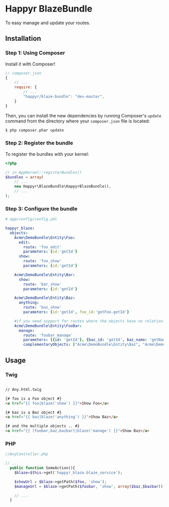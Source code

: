 # Happyr BlazeBundle

To easy manage and update your routes.

Installation
------------

### Step 1: Using Composer

Install it with Composer!

```js
// composer.json
{
    // ...
    require: {
        // ...
        "happyr/blaze-bundle": "dev-master",
    }
}
```

Then, you can install the new dependencies by running Composer's ``update``
command from the directory where your ``composer.json`` file is located:

```bash
$ php composer.phar update
```

### Step 2: Register the bundle

 To register the bundles with your kernel:

```php
<?php

// in AppKernel::registerBundles()
$bundles = array(
    // ...
    new Happyr\BlazeBundle\HappyrBlazeBundle(),
    // ...
);
```

### Step 3: Configure the bundle

``` yaml
# app/config/config.yml

happyr_blaze:
  objects:
    Acme\DemoBundle\Entity\Foo:
      edit:
        route: 'foo_edit'
        parameters: {id:'getId'}
      show:
        route: 'foo_show'
        parameters: {id:'getId'}

    Acme\DemoBundle\Entity\Bar:
      show:
        route: 'bar_show'
        parameters: {id:'getId'}

    Acme\DemoBundle\Entity\Baz:
      anything:
        route: 'baz_show'
        parameters: {id:'getId', foo_id:'getFoo.getId'}

    #if you need support for routes where the objects have no relation:
    Acme\DemoBundle\Entity\FooBar:
      manage:
        route: 'foobar_manage'
        parameters: [{id: 'getId'}, {baz_id: 'getId', baz_name: 'getName'}, {bazbar_id: 'getSlug'}]
        complementaryObjects: ["Acme\DemoBundle\Entity\Baz", "Acme\DemoBundle\Entity\BazBar"]
```



Usage
-----

### Twig
``` html

// Any.html.twig

{# foo is a Foo object #}
<a href="{{ foo|blaze('show') }}">Show Foo</a>

{# baz is a Baz object #}
<a href="{{ baz|blaze('anything') }}">Show Baz</a>

{# and the multiple objects .. #}
<a href="{{ [foobar,baz,bazbar]|blaze('manage') }}">Show Baz</a>

```

### PHP

``` php
//AnyController.php

// ...
  public function SomeAction(){
    $blaze=$this->get('happyr_blaze.blaze_service');

    $showUrl = $blaze->getPath($foo, 'show');
    $manageUrl = $blaze->getPath($foobar, 'show', array($baz,$bazbar));

    // ...
  }

```
